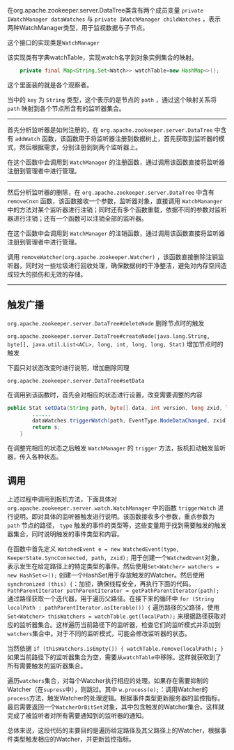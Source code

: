 在org.apache.zookeeper.server.DataTree类含有两个成员变量 `private IWatchManager dataWatches` 与 `private IWatchManager childWatches` ，表示两种WatchManager类型，用于监视数据与子节点。

这个接口的实现类是```WatchManager```

该实现类有字典watchTable，实现watch名字到对象实例集合的映射。

```java
	private final Map<String,Set<Watch>> watchTable=new HashMap<>();
```

这个里面装的就是各个观察者。

当中的 `key` 为 `String` 类型，这个表示的是节点的 `path` ，通过这个映射关系将 `path` 映射到各个节点所含有的监听器集合。

---



首先分析监听器是如何注册的，在 `org.apache.zookeeper.server.DataTree` 中含有 `addWatch`  函数，该函数用于将监听器注册到数据树上，首先获取到监听器的模式，然后根据需求，分别注册到到两个监听器上。

在这个函数中会调用到 `WatchManager` 的注册函数，通过调用该函数直接将监听器注册到管理者中进行管理。

---



然后分析监听器的删除，在 `org.apache.zookeeper.server.DataTree` 中含有 `removeCnxn`  函数，该函数接收一个参数，监听器对象，直接调用 `WatchMananger` 中的方法对某个监听器进行注销；同时还有多个函数重载，依据不同的参数对监听器进行注销；还有一个函数可以注销全部的监听器。

在这个函数中会调用到 `WatchManager` 的注销函数，通过调用该函数直接将监听器注册到管理者中进行管理。

调用 `removeWatcher(org.apache.zookeeper.Watcher)` ，该函数直接删除注销监听器，同时对一些垃圾进行回收处理，确保数据树的干净整洁，避免对内存空间造成较大的损伤和无效的存储。

---



## 触发广播

`org.apache.zookeeper.server.DataTree#deleteNode` 删除节点时的触发

`org.apache.zookeeper.server.DataTree#createNode(java.lang.String, byte[], java.util.List<ACL>, long, int, long, long, Stat)` 增加节点时的触发

下面只对状态改变时进行说明，增加删除同理

`org.apache.zookeeper.server.DataTree#setData`

在调用到该函数时，首先会对相应的状态进行设置，改变需要调整的内容

```java
public Stat setData(String path, byte[] data, int version, long zxid, long time) throws NoNodeException {
    	......
        dataWatches.triggerWatch(path, EventType.NodeDataChanged, zxid);
        return s;
    }
```

在调整完相应的状态之后触发 `WatchManager` 的 `trigger` 方法，扳机扣动触发监听器，传入各种状态。

## 调用

上述过程中调用到扳机方法，下面具体对 `org.apache.zookeeper.server.watch.WatchManager` 中的函数 `triggerWatch` 进行说明。即对具体的监听器触发进行说明。该函数接收多个参数，重点参数为 `path` 节点的路径， `type` 触发的事件的类型等，这些变量用于找到需要触发的触发器集合，同时说明触发的事件类型和内容。

在函数中首先定义 `WatchedEvent e = new WatchedEvent(type, KeeperState.SyncConnected, path, zxid);` 用于创建一个`WatchedEvent`对象，表示发生在给定路径上的特定类型的事件。然后使用`Set<Watcher> watchers = new HashSet<>();` 创建一个HashSet用于存放触发的Watcher。然后使用`synchronized (this) {`：加锁，确保线程安全，再执行下面的代码。`PathParentIterator pathParentIterator = getPathParentIterator(path);` 通过路径获取一个迭代器，用于遍历父路径。在接下来的循环中 `for (String localPath : pathParentIterator.asIterable()) {` 遍历路径的父路径，使用 `Set<Watcher> thisWatchers = watchTable.get(localPath);` 来根据路径获取对应的监听器集合。这样遍历当前路径下的监听器，检查它们的监听模式并添加到`watchers`集合中。对于不同的监听模式，可能会修改监听器的状态。

当然依据 `if (thisWatchers.isEmpty()) { watchTable.remove(localPath); }` 如果当前路径下的监听器集合为空，需要从`watchTable`中移除。这样就获取到了所有需要触发的监听器集合。

遍历`watchers`集合，对每个Watcher执行相应的处理。如果存在需要抑制的Watcher（在`supress`中），则跳过。其中 `w.process(e);`：调用Watcher的`process`方法，触发Watcher的处理逻辑。根据事件类型更新服务器的监控指标。最后需要返回一个`WatcherOrBitSet`对象，其中包含触发的Watcher集合。这样就完成了被监听者对所有需要通知到的监听器的通知。

总体来说，这段代码的主要目的是遍历给定路径及其父路径上的Watcher，根据事件类型触发相应的Watcher，并更新监控指标。  

